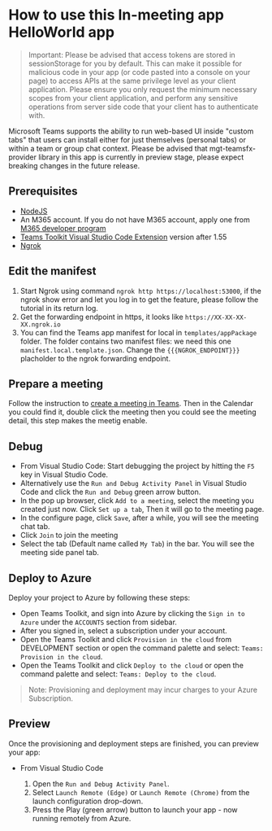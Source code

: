 # How to use this In-meeting app HelloWorld app

> Important: Please be advised that access tokens are stored in sessionStorage for you by default. This can make it possible for malicious code in your app (or code pasted into a console on your page) to access APIs at the same privilege level as your client application. Please ensure you only request the minimum necessary scopes from your client application, and perform any sensitive operations from server side code that your client has to authenticate with.

Microsoft Teams supports the ability to run web-based UI inside "custom tabs" that users can install either for just themselves (personal tabs) or within a team or group chat context. Please be advised that mgt-teamsfx-provider library in this app is currently in preview stage, please expect breaking changes in the future release.

## Prerequisites

- [NodeJS](https://nodejs.org/en/)
- An M365 account. If you do not have M365 account, apply one from [M365 developer program](https://developer.microsoft.com/en-us/microsoft-365/dev-program)
- [Teams Toolkit Visual Studio Code Extension](https://aka.ms/teams-toolkit) version after 1.55
- [Ngrok](https://ngrok.com/)

## Edit the manifest

1. Start Ngrok using command `ngrok http https://localhost:53000`, if the ngrok show error and let you log in to get the feature, please follow the tutorial in its return log. 
2. Get the forwarding endpoint in https, it looks like `https://XX-XX-XX-XX.ngrok.io`
3. You can find the Teams app manifest for local in `templates/appPackage` folder. The folder contains two manifest files:
we need this one `manifest.local.template.json`. Change the `{{{NGROK_ENDPOINT}}}` placholder to the ngrok forwarding endpoint.

## Prepare a meeting
Follow the instruction to [create a meeting in Teams](https://support.microsoft.com/en-us/office/create-a-meeting-in-teams-for-personal-and-small-business-use-eb571219-517b-49bf-afe1-4fff091efa85). Then in the Calendar you could find it, double click the meeting then you could see the meeting detail, this step makes the meetig enable.

## Debug

- From Visual Studio Code: Start debugging the project by hitting the `F5` key in Visual Studio Code. 
- Alternatively use the `Run and Debug Activity Panel` in Visual Studio Code and click the `Run and Debug` green arrow button.
- In the pop up browser, click `Add to a meeting`, select the meeting you created just now. Click `Set up a tab`, Then it will go to the meeting page.
- In the configure page, click `Save`, after a while, you will see the meeting chat tab.
- Click `Join` to join the meeting
- Select the tab (Default name called `My Tab`) in the bar. You will see the meeting side panel tab.

## Deploy to Azure

Deploy your project to Azure by following these steps:

- Open Teams Toolkit, and sign into Azure by clicking the `Sign in to Azure` under the `ACCOUNTS` section from sidebar.
- After you signed in, select a subscription under your account.
- Open the Teams Toolkit and click `Provision in the cloud` from DEVELOPMENT section or open the command palette and select: `Teams: Provision in the cloud`.
- Open the Teams Toolkit and click `Deploy to the cloud` or open the command palette and select: `Teams: Deploy to the cloud`.

> Note: Provisioning and deployment may incur charges to your Azure Subscription.

## Preview

Once the provisioning and deployment steps are finished, you can preview your app:

- From Visual Studio Code

  1. Open the `Run and Debug Activity Panel`.
  1. Select `Launch Remote (Edge)` or `Launch Remote (Chrome)` from the launch configuration drop-down.
  1. Press the Play (green arrow) button to launch your app - now running remotely from Azure.